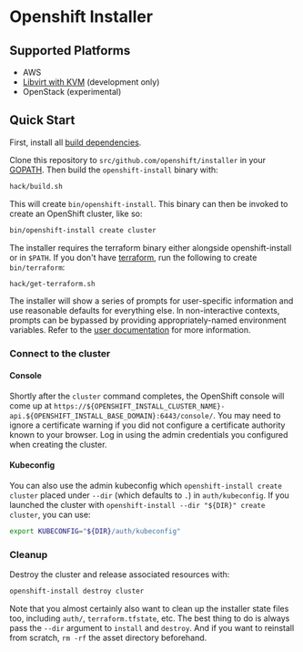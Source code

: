 # Openshift Installer

## Supported Platforms

* AWS
* [Libvirt with KVM](docs/dev/libvirt-howto.md) (development only)
* OpenStack (experimental)

## Quick Start

First, install all [build dependencies](docs/dev/dependencies.md).

Clone this repository to `src/github.com/openshift/installer` in your [GOPATH](https://golang.org/cmd/go/#hdr-GOPATH_environment_variable). Then build the `openshift-install` binary with:

```sh
hack/build.sh
```

This will create `bin/openshift-install`. This binary can then be invoked to create an OpenShift cluster, like so:

```sh
bin/openshift-install create cluster
```

The installer requires the terraform binary either alongside openshift-install or in `$PATH`.
If you don't have [terraform](https://www.terraform.io/), run the following to create `bin/terraform`:

```sh
hack/get-terraform.sh
```

The installer will show a series of prompts for user-specific information and use reasonable defaults for everything else. In non-interactive contexts, prompts can be bypassed by providing appropriately-named environment variables. Refer to the [user documentation](docs/user) for more information.

### Connect to the cluster

#### Console

Shortly after the `cluster` command completes, the OpenShift console will come up at `https://${OPENSHIFT_INSTALL_CLUSTER_NAME}-api.${OPENSHIFT_INSTALL_BASE_DOMAIN}:6443/console/`.
You may need to ignore a certificate warning if you did not configure a certificate authority known to your browser.
Log in using the admin credentials you configured when creating the cluster.

#### Kubeconfig

You can also use the admin kubeconfig which `openshift-install create cluster` placed under `--dir` (which defaults to `.`) in `auth/kubeconfig`.
If you launched the cluster with `openshift-install --dir "${DIR}" create cluster`, you can use:

```sh
export KUBECONFIG="${DIR}/auth/kubeconfig"
```

### Cleanup

Destroy the cluster and release associated resources with:

```sh
openshift-install destroy cluster
```

Note that you almost certainly also want to clean up the installer state files too, including `auth/`, `terraform.tfstate`, etc.
The best thing to do is always pass the `--dir` argument to `install` and `destroy`.
And if you want to reinstall from scratch, `rm -rf` the asset directory beforehand.
